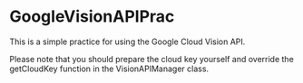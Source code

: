 # GoogleVisionAPIPrac

This is a simple practice for using the Google Cloud Vision API.

Please note that you should prepare the cloud key yourself and override the getCloudKey function in the VisionAPIManager class.
